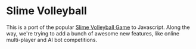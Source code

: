 Slime Volleyball
===============

This is a port of the popular [Slime Volleyball Game](http://oneslime.net/) to Javascript. Along the way, we're trying to add a bunch of awesome new features, like online multi-player and AI bot competitions.
